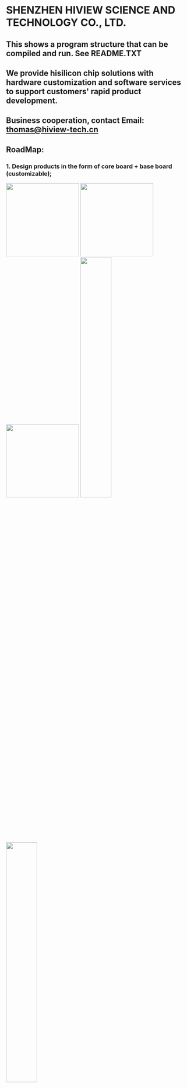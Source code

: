 # SHENZHEN HIVIEW SCIENCE AND TECHNOLOGY CO., LTD.  
## This shows a program structure that can be compiled and run. See README.TXT 
## We provide hisilicon chip solutions with hardware customization and software services to support customers' rapid product development.  
## Business cooperation, contact Email: thomas@hiview-tech.cn  
## RoadMap:
### 1. Design products in the form of core board + base board (customizable);
<img src=/res/16dv300-c.jpg width=200 height=200 /> <img src=/res/59v200-c.jpg width=200 height=200 /><img src=/res/16av300-c.jpg width=200 height=200 />
<img src=/res/16dv300-b1.jpg width=41% /> <img src=/res/16dv300-b.jpg width=41% />
### 2. Support users to develop their own products based on OpenHisilicon;
<img src=/res/p1.jpg width=360 height=250 /> <img src=/res/p2.jpg width=360 height=250 />
### 3. https://github.com/openhisilicon/PRODUCT
## Features:
<img src=/res/fw.jpg width=88% />
<img src=/res/webs.jpg width=88% />
<img src=/res/rtspserv1.jpg width=88% />
<img src=/res/nvr.jpg width=88% />
<img src=/res/svp.jpg width=88% />
<img src=/res/multi-sns.jpg width=88% />
<img src=/res/mipi-dsi.jpg width=88% />

### Thanks for your support

#### Paypal:
https://www.paypal.com/paypalme/hiviewtech

#### Wechat:
![pay](/res/pay.jpg)
